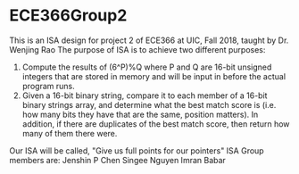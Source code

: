 # ECE366Group2
This is an ISA design for project 2 of ECE366 at UIC, Fall 2018, taught by Dr. Wenjing Rao
The purpose of ISA is to achieve two different purposes:
1. Compute the results of (6^P)%Q where P and Q are 16-bit unsigned integers that are stored in memory and 
  will be input in before the actual program runs. 
2. Given a 16-bit binary string, compare it to each member of a 16-bit binary strings array, and
  determine what the best match score is (i.e. how many bits they have that are the same, position matters).
  In addition, if there are duplicates of the best match score, then return how many of them there were. 
  
Our ISA will be called, "Give us full points for our pointers" ISA 
Group members are:
Jenshin P Chen
Singee Nguyen
Imran Babar

